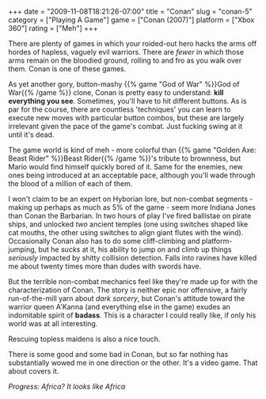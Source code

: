 +++
date = "2009-11-08T18:21:26-07:00"
title = "Conan"
slug = "conan-5"
category = ["Playing A Game"]
game = ["Conan (2007)"]
platform = ["Xbox 360"]
rating = ["Meh"]
+++

There are plenty of games in which your roided-out hero hacks the arms off hordes of hapless, vaguely evil warriors.  There are <i>fewer</i> in which those arms remain on the bloodied ground, rolling to and fro as you walk over them.  Conan is one of these games.

As yet another gory, button-mashy {{% game "God of War" %}}God of War{{% /game %}} clone, Conan is pretty easy to understand: <b>kill everything you see</b>.  Sometimes, you'll have to hit different buttons.  As is par for the course, there are countless 'techniques' you can learn to execute new moves with particular button combos, but these are largely irrelevant given the pace of the game's combat.  Just fucking swing at it until it's dead.

The game world is kind of meh - more colorful than {{% game "Golden Axe: Beast Rider" %}}Beast Rider{{% /game %}}'s  tribute to brownness, but Mario would find himself quickly bored of it.  Same for the enemies, new ones being introduced at an acceptable pace, although you'll wade through the blood of a million of each of them.

I won't claim to be an expert on Hyborian lore, but non-combat segments - making up perhaps as much as 5% of the game - seem more Indiana Jones than Conan the Barbarian.  In two hours of play I've fired ballistae on pirate ships, and unlocked <i>two</i> ancient temples (one using switches shaped like cat mouths, the other using switches to align giant flutes with the wind).  Occasionally Conan also has to do some cliff-climbing and platform-jumping, but he <i>sucks</i> at it, his ability to jump on and climb up things <i>seriously</i> impacted by shitty collision detection.  Falls into ravines have killed me about twenty times more than dudes with swords have.

But the terrible non-combat mechanics feel like they're made up for with the characterization of Conan.  The story is neither epic nor offensive, a fairly run-of-the-mill yarn about <i>dark sorcery</i>, but Conan's attitude toward the warrior queen A'Kanna (and everything else in the game) exudes an indomitable spirit of <b>badass</b>.  This is a character I could really like, if only his world was at all interesting.

Rescuing topless maidens is also a nice touch.

There is some good and some bad in Conan, but so far nothing has substantially wowed me in one direction or the other.  It's a video game.  That about covers it.

<i>Progress: Africa?  It looks like Africa</i>
